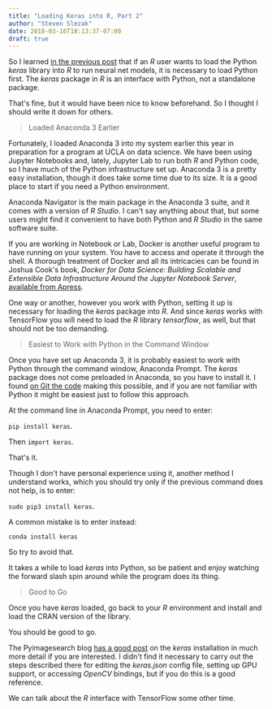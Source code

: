 ```yaml
---
title: "Loading Keras into R, Part 2"
author: "Steven Slezak"
date: 2018-03-16T18:13:37-07:00
draft: true
---
```


So I learned [in the previous post][1] that if an *R* user wants to load the Python *keras* library into *R* to run neural net models, it is necessary to load Python first. The *keras* package in *R* is an interface with Python, not a standalone package.

That's fine, but it would have been nice to know beforehand. So I thought I should write it down for others.

> Loaded Anaconda 3 Earlier

Fortunately, I loaded Anaconda 3 into my system earlier this year in preparation for a program at UCLA on data science. We have been using Jupyter Notebooks and, lately, Jupyter Lab to run both *R* and Python code, so I have much of the Python infrastructure set up. Anaconda 3 is a pretty easy installation, though it does take some time due to its size. It is a good place to start if you need a Python environment.

Anaconda Navigator is the main package in the Anaconda 3 suite, and it comes with a version of *R Studio*. I can't say anything about that, but some users might find it convenient to have both Python and *R Studio* in the same software suite.

If you are working in Notebook or Lab, Docker is another useful program to have running on your system. You have to access and operate it through the shell. A thorough treatment of Docker and all its intricacies can be found in Joshua Cook's book, *Docker for Data Science: Building Scalable and Extensible Data Infrastructure Around the Jupyter Notebook Server*, [available from Apress][2].

One way or another, however you work with Python, setting it up is necessary for loading the *keras* package into *R*. And since *keras* works with TensorFlow you will need to load the *R* library *tensorflow*, as well, but that should not be too demanding.

> Easiest to Work with Python in the Command Window

Once you have set up Anaconda 3, it is probably easiest to work with Python through the command window, Anaconda Prompt. The *keras* package does not come preloaded in Anaconda, so you have to install it. I found [on Git the code][3] making this possible, and if you are not familiar with Python it might be easiest just to follow this approach.

At the command line in Anaconda Prompt, you need to enter:

`pip install keras`.

Then `import keras`.

That's it.

Though I don't have personal experience using it, another method I understand works, which you should try only if the previous command does not help, is to enter:

`sudo pip3 install keras`.

A common mistake is to enter instead:

`conda install keras`

So try to avoid that.

It takes a while to load *keras* into Python, so be patient and enjoy watching the forward slash spin around while the program does its thing.

> Good to Go

Once you have *keras* loaded, go back to your *R* environment and install and load the CRAN version of the library.

You should be good to go.

The Pyimagesearch blog [has a good post][4] on the *keras* installation in much more detail if you are interested. I didn't find it necessary to carry out the steps described there for editing the *keras.json* config file, setting up GPU support, or accessing *OpenCV* bindings, but if you do this is a good reference.

We can talk about the *R* interface with TensorFlow some other time.

 [1]: https://www.finex.co/loading-keras-into-r/
 [2]: https://www.apress.com/us/book/9781484230114
 [3]: https://github.com/keras-team/keras/issues/4889
 [4]: https://www.pyimagesearch.com/2016/07/18/installing-keras-for-deep-learning/